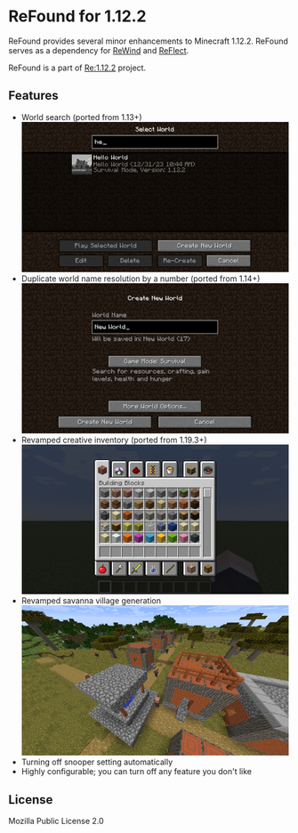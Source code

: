 # ReFound for 1.12.2

ReFound provides several minor enhancements to Minecraft 1.12.2. ReFound serves as a dependency for [ReWind](https://github.com/re-1122/rewind) and [ReFlect](https://github.com/re-1122/reflect).

ReFound is a part of [Re:1.12.2](https://github.com/re-1122) project.

## Features

- World search (ported from 1.13+)
  ![](docs/2023-12-31_10.44.37.png)
- Duplicate world name resolution by a number (ported from 1.14+)
  ![](docs/2023-12-31_10.41.09.png)
- Revamped creative inventory (ported from 1.19.3+)
  ![](docs/2023-12-31_10.52.41.png)
- Revamped savanna village generation 
  ![](docs/2023-12-31_11.23.30.png)
- Turning off snooper setting automatically
- Highly configurable; you can turn off any feature you don't like

## License

Mozilla Public License 2.0